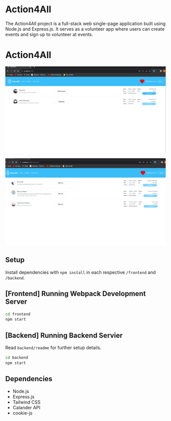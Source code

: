 # Action4All
 The Action4All project is a full-stack web single-page application built using Node.js and Express.js. It serves as a volunteer app where users can create events and sign up to volunteer at events.
 
# Action4All
!["Screenshot of Home Page"](https://github.com/TomSpencer-Dev/action4all/blob/main/backend/photos/action4all_homepage.png)

!["Screenshot of Volunteer Page"](https://github.com/TomSpencer-Dev/action4all/blob/main/backend/photos/action4all_volunteer_page.png)
## Setup

Install dependencies with `npm install` in each respective `/frontend` and `/backend`.

## [Frontend] Running Webpack Development Server

```sh
cd frontend
npm start
```

## [Backend] Running Backend Servier

Read `backend/readme` for further setup details.

```sh
cd backend
npm start
```
## Dependencies

- Node.js
- Express.js
- Tailwind CSS
- Calander API
- cookie-js

